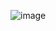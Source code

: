 ![image](https://github.com/ULYBR/estudo-java/assets/105395257/e094f238-5485-41a5-884e-408ec2ab408c)

